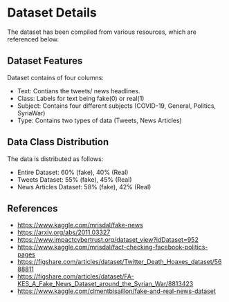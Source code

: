 # Dataset Details

The dataset has been compiled from various resources, which are referenced below.

## Dataset Features

Dataset contains of four columns:
- Text: Contians the tweets/ news headlines.
- Class: Labels for text being fake(0) or real(1)
- Subject: Contains four different subjects (COVID-19, General, Politics, SyriaWar)
- Type: Contains two types of data (Tweets, News Articles)

## Data Class Distribution

The data is distributed as follows:
- Entire Dataset: 60% (fake), 40% (Real)
- Tweets Dataset: 55% (fake), 45% (Real)
- News Articles Dataset: 58% (fake), 42% (Real)

## References

- https://www.kaggle.com/mrisdal/fake-news
- https://arxiv.org/abs/2011.03327
- https://www.impactcybertrust.org/dataset_view?idDataset=952
- https://www.kaggle.com/mrisdal/fact-checking-facebook-politics-pages
- https://figshare.com/articles/dataset/Twitter_Death_Hoaxes_dataset/5688811
- https://figshare.com/articles/dataset/FA-KES_A_Fake_News_Dataset_around_the_Syrian_War/8813423
- https://www.kaggle.com/clmentbisaillon/fake-and-real-news-dataset

